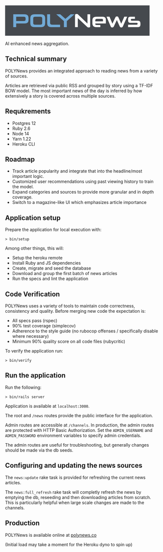 ![](logo.png)

AI enhanced news aggregation.


## Technical summary
POLYNews provides an integrated approach to reading news from a variety of
sources.

Articles are retrieved via public RSS and grouped by story using a TF-IDF BOW
model. The most important news of the day is inferred by how extensively a
story is covered across multiple sources.


## Requkrements
- Postgres 12
- Ruby 2.6
- Node 14
- Yarn 1.22
- Heroku CLI


## Roadmap
- Track article popularity and integrate that into the headline/most important logic.
- Customized user recommendations using past viewing history to train the model.
- Expand categories and sources to provide more granular and in depth coverage.
- Switch to a magazine-like UI which emphasizes article importance


## Application setup
Prepare the application for local execution with:
```
> bin/setup
```

Among other things, this will:
- Setup the heroku remote
- Install Ruby and JS dependencies
- Create, migrate and seed the database
- Download and group the first batch of news articles
- Run the specs and lint the application


## Code Verification
POLYNews uses a variety of tools to maintain code correctness, consistency
and quality. Before merging new code the expectation is:
- All specs pass (rspec)
- 90% test coverage (simplecov)
- Adherence to the style guide (no rubocop offenses / specifically disable where necessary)
- Minimum 90% quality score on all code files (rubycritic)

To verify the application run:
```
> bin/verify
```


## Run the application
Run the following:
```
> bin/rails server
```

Application is available at `localhost:3000`.

The root and `/news` routes provide the public interface for the application.

Admin routes are accessible at `/channels`. In production, the admin routes are
protected with HTTP Basic Authorization. Set the `ADMIN_USERNAME` and
`ADMIN_PASSWORD` environment variables to specify admin credentials.

The admin routes are useful for troubleshooting, but generally changes should be
made via the db seeds.


## Configuring and updating the news sources
The `news:update` rake task is provided for refreshing the current news articles.

The `news:full_refresh` rake task will completly refresh the news by emptying 
the db, reseeding and then downloading articles from scratch. This is particularly
helpful when large scale changes are made to the channels.


## Production
POLYNews is available online at [polynews.co](http://polynews.co)

(Initial load may take a moment for the Heroku dyno to spin up)
